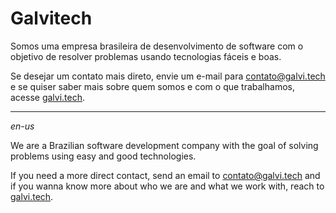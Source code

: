 # Galvitech

Somos uma empresa brasileira de desenvolvimento de software com o objetivo de resolver problemas
usando tecnologias fáceis e boas.

Se desejar um contato mais direto, envie um e-mail para [contato@galvi.tech](mailto:contato@galvi.tech)
e se quiser saber mais sobre quem somos e com o que trabalhamos, acesse [galvi.tech](https://galvi.tech).

---

*en-us*

We are a Brazilian software development company with the goal of solving problems
using easy and good technologies.

If you need a more direct contact, send an email to [contato@galvi.tech](mailto:contato@galvi.tech)
and if you wanna know more about who we are and what we work with, reach to [galvi.tech](https://galvi.tech).
